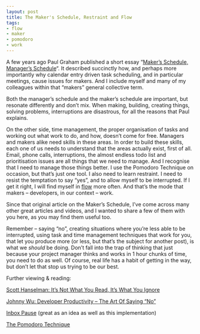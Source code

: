 ```yaml
---
layout: post
title: The Maker's Schedule, Restraint and Flow
tags:
- flow
- maker
- pomodoro
- work
---
```



A few years ago Paul Graham published a short essay “[Maker’s Schedule, Manager’s Schedule](http://www.paulgraham.com/makersschedule.html)“. It described succinctly how, and perhaps more importantly why calendar entry driven task scheduling, and in particular meetings, cause issues for makers. And I include myself and many of my colleagues within that “makers” general collective term.

Both the manager’s schedule and the maker’s schedule are important, but resonate differently and don’t mix. When making, building, creating things, solving problems, interruptions are disastrous, for all the reasons that Paul explains.

On the other side, time management, the proper organisation of tasks and working out what work to do, and how, doesn’t come for free. Managers and makers alike need skills in these areas. In order to build these skills, each one of us needs to understand that the areas actually exist, first of all. Email, phone calls, interruptions, the almost endless todo list and prioritisation issues are all things that we need to manage. And I recognise that I need to manage those things better. I use the Pomodoro Technique on occasion, but that’s just one tool. I also need to learn restraint. I need to resist the temptation to say “yes”, and to allow myself to be interrupted. If I get it right, I will find myself in [flow](http://en.wikipedia.org/wiki/Flow_%28psychology%29) more often. And that’s the mode that makers – developers, in our context – work.

Since that original article on the Maker’s Schedule, I’ve come across many other great articles and videos, and I wanted to share a few of them with you here, as you may find them useful too.

Remember – saying “no”, creating situations where you’re less able to be interrupted, using task and time management techniques that work for you, that let you produce more (or less, but that’s the subject for another post), is what we *should* be doing. Don’t fall into the trap of thinking that just because your project manager thinks and works in 1 hour chunks of time, you need to do as well. Of course, real life has a habit of getting in the way, but don’t let that stop us trying to be our best.

Further viewing & reading:

[Scott Hanselman: It’s Not What You Read, It’s What You Ignore](https://www.youtube.com/watch?v=IWPgUn8tL8s&feature=youtu.be)

[Johnny Wu: Developer Productivity – The Art Of Saying “No”](https://localizejs.com/blog/startup/developer-productivity-saying-no)

[Inbox Pause](http://inboxpause.com/) (great as an idea as well as this implementation)

[The Pomodoro Technique](http://pomodorotechnique.com/)


